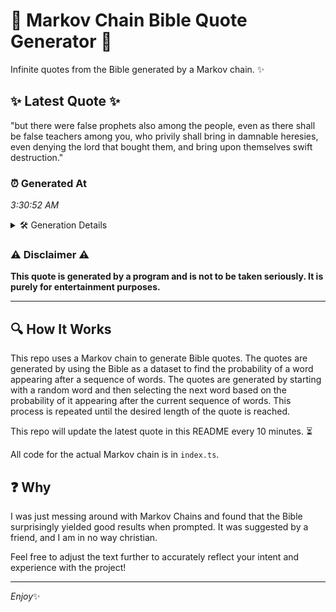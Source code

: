 # 📖 Markov Chain Bible Quote Generator 📖

Infinite quotes from the Bible generated by a Markov chain. ✨

## ✨ Latest Quote ✨
"but there were false prophets also among the people, even as there shall be false teachers among you, who privily shall bring in damnable heresies, even denying the lord that bought them, and bring upon themselves swift destruction."

### ⏰ Generated At
*3:30:52 AM*

<details>
    <summary>🛠️ Generation Details</summary>
    <p>
        <strong>🌱 Seed:</strong> but<br>
        <strong>🔄 Iterations:</strong> 37<br>
        <strong>📜 Context History:</strong><br>[ but ]: there<br>[ but, there ]: were<br>[ but, there, were ]: false<br>[ but, there, were, false ]: prophets<br>[ but, there, were, false, prophets ]: also<br>[ but, there, were, false, prophets, also ]: among<br>[ there, were, false, prophets, also, among ]: the<br>[ were, false, prophets, also, among, the ]: people,<br>[ false, prophets, also, among, the, people, ]: even<br>[ prophets, also, among, the, people,, even ]: as<br>[ also, among, the, people,, even, as ]: there<br>[ among, the, people,, even, as, there ]: shall<br>[ the, people,, even, as, there, shall ]: be<br>[ people,, even, as, there, shall, be ]: false<br>[ even, as, there, shall, be, false ]: teachers<br>[ as, there, shall, be, false, teachers ]: among<br>[ there, shall, be, false, teachers, among ]: you,<br>[ shall, be, false, teachers, among, you, ]: who<br>[ be, false, teachers, among, you,, who ]: privily<br>[ false, teachers, among, you,, who, privily ]: shall<br>[ teachers, among, you,, who, privily, shall ]: bring<br>[ among, you,, who, privily, shall, bring ]: in<br>[ you,, who, privily, shall, bring, in ]: damnable<br>[ who, privily, shall, bring, in, damnable ]: heresies,<br>[ privily, shall, bring, in, damnable, heresies, ]: even<br>[ shall, bring, in, damnable, heresies,, even ]: denying<br>[ bring, in, damnable, heresies,, even, denying ]: the<br>[ in, damnable, heresies,, even, denying, the ]: lord<br>[ damnable, heresies,, even, denying, the, lord ]: that<br>[ heresies,, even, denying, the, lord, that ]: bought<br>[ even, denying, the, lord, that, bought ]: them,<br>[ denying, the, lord, that, bought, them, ]: and<br>[ the, lord, that, bought, them,, and ]: bring<br>[ lord, that, bought, them,, and, bring ]: upon<br>[ that, bought, them,, and, bring, upon ]: themselves<br>[ bought, them,, and, bring, upon, themselves ]: swift<br>[ them,, and, bring, upon, themselves, swift ]: destruction.<br>
    </p>
</details>

### ⚠️ Disclaimer ⚠️
**This quote is generated by a program and is not to be taken seriously. It is purely for entertainment purposes.**

---

## 🔍 How It Works

This repo uses a Markov chain to generate Bible quotes. The quotes are generated by using the Bible as a dataset to find the probability of a word appearing after a sequence of words. The quotes are generated by starting with a random word and then selecting the next word based on the probability of it appearing after the current sequence of words. This process is repeated until the desired length of the quote is reached.

This repo will update the latest quote in this README every 10 minutes. ⏳

All code for the actual Markov chain is in `index.ts`.

## ❓ Why

I was just messing around with Markov Chains and found that the Bible surprisingly yielded good results when prompted. 
It was suggested by a friend, and I am in no way christian.

Feel free to adjust the text further to accurately reflect your intent and experience with the project!

---

*Enjoy*✨
